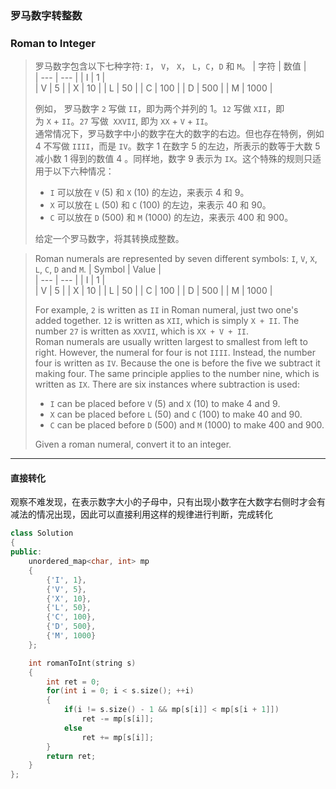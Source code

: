 ### 罗马数字转整数
### Roman to Integer

> 罗马数字包含以下七种字符: `I`， `V`， `X`， `L`，`C`，`D` 和 `M`。
> | 字符 | 数值 |  
> | --- | --- |
> | I | 1 |  
> | V | 5 |
> | X | 10 |
> | L | 50 |
> | C | 100 |
> | D | 500 |
> | M | 1000 |
> 
> 例如， 罗马数字 `2` 写做 `II`，即为两个并列的 1。`12` 写做 `XII`，即为 `X` + `II`。`27` 写做  `XXVII`, 即为 `XX` + `V` + `II`。  
> 通常情况下，罗马数字中小的数字在大的数字的右边。但也存在特例，例如 4 不写做 `IIII`，而是 `IV`。数字 1 在数字 5 的左边，所表示的数等于大数 5 减小数 1 得到的数值 4 。同样地，数字 9 表示为 `IX`。这个特殊的规则只适用于以下六种情况：
> - `I` 可以放在 `V` (5) 和 `X` (10) 的左边，来表示 4 和 9。 
> - `X` 可以放在 `L` (50) 和 `C` (100) 的左边，来表示 40 和 90。  
> - `C` 可以放在 `D` (500) 和 `M` (1000) 的左边，来表示 400 和 900。  
> 
> 给定一个罗马数字，将其转换成整数。  

> Roman numerals are represented by seven different symbols: `I`, `V`, `X`, `L`, `C`, `D` and `M`.
> | Symbol | Value |  
> | --- | --- |
> | I | 1 |  
> | V | 5 |
> | X | 10 |
> | L | 50 |
> | C | 100 |
> | D | 500 |
> | M | 1000 |
> 
> For example, `2` is written as `II` in Roman numeral, just two one's added together. `12` is written as `XII`, which is simply `X + II`. The number `27` is written as `XXVII`, which is `XX + V + II`.  
> Roman numerals are usually written largest to smallest from left to right. However, the numeral for four is not `IIII`. Instead, the number four is written as `IV`. Because the one is before the five we subtract it making four. The same principle applies to the number nine, which is written as `IX`. There are six instances where subtraction is used:  
> - `I` can be placed before `V` (5) and `X` (10) to make 4 and 9.  
> - `X` can be placed before `L` (50) and `C` (100) to make 40 and 90.  
> - `C` can be placed before `D` (500) and `M` (1000) to make 400 and 900.  
> 
> Given a roman numeral, convert it to an integer.  

----------

#### 直接转化

观察不难发现，在表示数字大小的子母中，只有出现小数字在大数字右侧时才会有减法的情况出现，因此可以直接利用这样的规律进行判断，完成转化

```cpp
class Solution 
{
public:
    unordered_map<char, int> mp
    {
        {'I', 1},
        {'V', 5},
        {'X', 10},
        {'L', 50},
        {'C', 100},
        {'D', 500},
        {'M', 1000}
    };

    int romanToInt(string s) 
    {
        int ret = 0;
        for(int i = 0; i < s.size(); ++i)
        {
            if(i != s.size() - 1 && mp[s[i]] < mp[s[i + 1]])
                ret -= mp[s[i]];
            else
                ret += mp[s[i]];
        }
        return ret;
    }
};
```
